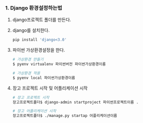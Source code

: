 ### 1. Django 환경설정하는법



1. django프로젝트 폴더를 만든다.

2. django를 설치한다.

   ```python
   pip install 'django<3.0'
   ```

3. 파이썬 가상환경설정을 한다.

   ```bash
   # 가상환경 만들기
   $ pyenv virtualenv 파이썬버전 파이썬가상환경이름
   
   # 가상환경 적용
   $ pyenv local 파이썬가상환경이름
   ```

4. 장고 프로젝트 시작 및 어플리케이션 시작

   ```bash
   # 장고 프로젝트 시작
   장고프로젝트폴더$ django-admin startproject 파이썬프로젝트이름 . 
   
   # 장고 어플리케이션 시작
   장고프로젝트폴더$ ./manage.py startap 어플리케이션이름
   ```

